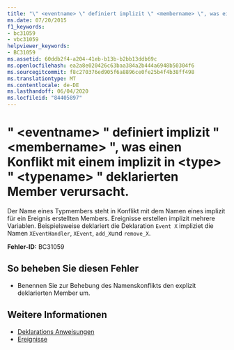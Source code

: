 ```yaml
---
title: "\" <eventname> \" definiert implizit \" <membername> \", was einen Konflikt mit einem implizit in <type> \" <typename> \" deklarierten Member verursacht."
ms.date: 07/20/2015
f1_keywords:
- bc31059
- vbc31059
helpviewer_keywords:
- BC31059
ms.assetid: 60ddb2f4-a204-41eb-b13b-b2bb13ddb69c
ms.openlocfilehash: ea2a8e020426c63baa384a2b444a6948b50304f6
ms.sourcegitcommit: f8c270376ed905f6a8896ce0fe25b4f4b38ff498
ms.translationtype: MT
ms.contentlocale: de-DE
ms.lasthandoff: 06/04/2020
ms.locfileid: "84405897"
---
```

# <a name="eventname-implicitly-defines-membername-which-conflicts-with-a-member-implicitly-declared-in-type-typename"></a>" \<eventname> " definiert implizit " \<membername> ", was einen Konflikt mit einem implizit in \<type> " \<typename> " deklarierten Member verursacht.

Der Name eines Typmembers steht in Konflikt mit dem Namen eines implizit für ein Ereignis erstellten Members. Ereignisse erstellen implizit mehrere Variablen. Beispielsweise deklariert die Deklaration `Event X` impliziet die Namen `XEventHandler`, `XEvent`, `add_X`und `remove_X`.

**Fehler-ID:** BC31059

## <a name="to-correct-this-error"></a>So beheben Sie diesen Fehler

- Benennen Sie zur Behebung des Namenskonflikts den explizit deklarierten Member um.

## <a name="see-also"></a>Weitere Informationen

- [Deklarations Anweisungen](../programming-guide/language-features/statements.md#declaration-statements)
- [Ereignisse](../programming-guide/language-features/events/index.md)
